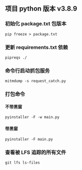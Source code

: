 ## 项目 python 版本 v3.8.9

### 初始化 package.txt 包版本

`pip freeze > package.txt`

### 更新 requirements.txt 依赖

`pipreqs ./`

### 命令行启动抓包服务

`mitmdump -s request_catch.py`

### 打包命令

#### 不带黑窗

`pyinstaller -F -w main.py`

#### 带黑窗

`pyinstaller -F main.py`

### 查看被 LFS 追踪的所有文件
`git lfs ls-files`
